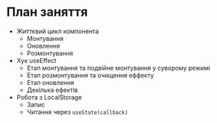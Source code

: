 # План заняття

- Життєвий цикл компонента
  - Монтування
  - Оновлення
  - Розмонтування
- Хук useEffect
  - Етап монтування та подвійне монтування у суворому режимі
  - Етап розмонтування та очищення еффекту
  - Етап оновлення
  - Декілька ефектів
- Робота з LocalStorage
  - Запис
  - Читання через `useState(callback)`
